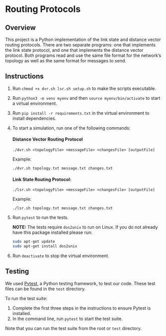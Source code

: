 # Routing Protocols

## Overview

This project is a Python implementation of the link state and distance vector routing protocols. There are two separate programs: one that implements the link state protocol, and one that implements the distance vector protocol. Both programs read and use the same file format for the network’s topology as well as the same format for messages to send.

## Instructions

1. Run `chmod +x dvr.sh lsr.sh setup.sh` to make the scripts executable.
2. Run `python3 -m venv myenv` and then `source myenv/bin/activate` to start a virtual environment.
3. Run `pip install -r requirements.txt` in the virtual environment to install dependencies.
4. To start a simulation, run one of the following commands:

    #### Distance Vector Routing Protocol

    ```
    ./dvr.sh <topologyFile> <messageFile> <changesFile> [outputFile]
    ```

    Example:

    ```
    ./dvr.sh topology.txt message.txt changes.txt
    ```

    #### Link State Routing Protocol:

    ```
    ./lsr.sh <topologyFile> <messageFile> <changesFile> [outputFile]
    ```

    Example:

    ```
    ./lsr.sh topology.txt message.txt changes.txt
    ```

5. Run `pytest` to run the tests.
    
    **NOTE:** The tests require `dos2unix` to run on Linux. If you do not already have this package installed please run:

    ```bash
    sudo apt-get update
    sudo apt-get install dos2unix
    ```

6. Run `deactivate` to stop the virtual environment.

## Testing

We used [Pytest](https://docs.pytest.org/en/8.0.x/), a Python testing framework, to test our code. These test files can be found in the `test` directory.

To run the test suite:

1. Complete the first three steps in the instructions to ensure Pytest is installed.
2. In the command line, run `pytest` to start the test suite.

Note that you can run the test suite from the root or `test` directory.
